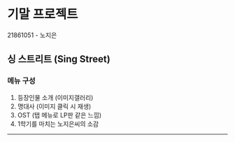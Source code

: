 # 기말 프로젝트
21861051 - 노지은

## 싱 스트리트 (Sing Street)

### 메뉴 구성
1. 등장인물 소개 (이미지갤러리)
2. 명대사 (이미지 클릭 시 재생)
3. OST (탭 메뉴로 LP판 같은 느낌)
4. 1학기를 마치는 노지은씨의 소감

<!-- > 인용 -->

<!-- ```
code.
code.
code.
``` -->

<hr>